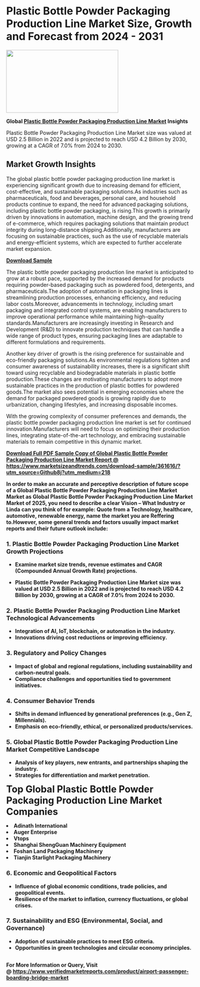 <H1>Plastic Bottle Powder Packaging Production Line Market Size, Growth and Forecast from 2024 - 2031</H1><img class="aligncenter size-medium wp-image-584254" src="https://thirdeyenews.in/wp-content/uploads/2024/09/Global-Market-Research-300x168.jpeg" alt="" width="300" height="168" /><p><strong>Global&nbsp;<a href="https://www.marketsizeandtrends.com/download-sample/361616/?utm_source=Github8j?utm_medium=218">Plastic Bottle Powder Packaging Production Line Market</a> Insights</strong></p><p>Plastic Bottle Powder Packaging Production Line Market size was valued at USD 2.5 Billion in 2022 and is projected to reach USD 4.2 Billion by 2030, growing at a CAGR of 7.0% from 2024 to 2030.</p><p><h2>Market Growth Insights</h2> <p>The global plastic bottle powder packaging production line market is experiencing significant growth due to increasing demand for efficient, cost-effective, and sustainable packaging solutions.As industries such as pharmaceuticals, food and beverages, personal care, and household products continue to expand, the need for advanced packaging solutions, including plastic bottle powder packaging, is rising.This growth is primarily driven by innovations in automation, machine design, and the growing trend of e-commerce, which requires packaging solutions that maintain product integrity during long-distance shipping.Additionally, manufacturers are focusing on sustainable practices, such as the use of recyclable materials and energy-efficient systems, which are expected to further accelerate market expansion.</p> <p><strong><a href="download-link-here">Download Sample</a></strong></p> <p>The plastic bottle powder packaging production line market is anticipated to grow at a robust pace, supported by the increased demand for products requiring powder-based packaging such as powdered food, detergents, and pharmaceuticals.The adoption of automation in packaging lines is streamlining production processes, enhancing efficiency, and reducing labor costs.Moreover, advancements in technology, including smart packaging and integrated control systems, are enabling manufacturers to improve operational performance while maintaining high-quality standards.Manufacturers are increasingly investing in Research and Development (R&D) to innovate production techniques that can handle a wide range of product types, ensuring packaging lines are adaptable to different formulations and requirements.</p> <p>Another key driver of growth is the rising preference for sustainable and eco-friendly packaging solutions.As environmental regulations tighten and consumer awareness of sustainability increases, there is a significant shift toward using recyclable and biodegradable materials in plastic bottle production.These changes are motivating manufacturers to adopt more sustainable practices in the production of plastic bottles for powdered goods.The market also sees potential in emerging economies where the demand for packaged powdered goods is growing rapidly due to urbanization, changing lifestyles, and increasing disposable incomes.</p> <p>With the growing complexity of consumer preferences and demands, the plastic bottle powder packaging production line market is set for continued innovation.Manufacturers will need to focus on optimizing their production lines, integrating state-of-the-art technology, and embracing sustainable materials to remain competitive in this dynamic market.</p> <p><strong><a href="get-more-link-here"></p><p><span class=""><strong>Download Full PDF Sample Copy of Global Plastic Bottle Powder Packaging Production Line Market Report</strong> @ <a href="https://www.marketsizeandtrends.com/download-sample/361616/?utm_source=Github8j?utm_medium=218" target="_blank">https://www.marketsizeandtrends.com/download-sample/361616/?utm_source=Github8j?utm_medium=218</a></span></p><p>In order to make an accurate and perceptive description of future scope of a Global&nbsp;Plastic Bottle Powder Packaging Production Line Market Market as Global&nbsp;Plastic Bottle Powder Packaging Production Line Market Market of 2025, you need to describe a clear Vision &ndash; What Industry or Linda can you think of for example: Quote from a Technology, healthcare, automotive, renewable energy, name the market you are Reffering to.However, some general trends and factors usually impact market reports and their future outlook include:</p><h3>1.&nbsp;<strong>Plastic Bottle Powder Packaging Production Line Market Growth Projections</strong></h3><ul><li>Examine market size trends, revenue estimates and CAGR (Compounded Annual Growth Rate) projections.</li><li><p>Plastic Bottle Powder Packaging Production Line Market size was valued at USD 2.5 Billion in 2022 and is projected to reach USD 4.2 Billion by 2030, growing at a CAGR of 7.0% from 2024 to 2030.</p></li></ul><h3>2.&nbsp;<strong>Plastic Bottle Powder Packaging Production Line Market Technological Advancements</strong></h3><ul><li>Integration of AI, IoT, blockchain, or automation in the industry.</li><li>Innovations driving cost reductions or improving efficiency.</li></ul><h3>3.&nbsp;<strong>Regulatory and Policy Changes</strong></h3><ul><li>Impact of global and regional regulations, including sustainability and carbon-neutral goals.</li><li>Compliance challenges and opportunities tied to government initiatives.</li></ul><h3>4.&nbsp;<strong>Consumer Behavior Trends</strong></h3><ul><li>Shifts in demand influenced by generational preferences (e.g., Gen Z, Millennials).</li><li>Emphasis on eco-friendly, ethical, or personalized products/services.</li></ul><h3>5.&nbsp;<strong>Global Plastic Bottle Powder Packaging Production Line Market Competitive Landscape</strong></h3><ul><li>Analysis of key players, new entrants, and partnerships shaping the industry.</li><li>Strategies for differentiation and market penetration.</li></ul><p data-pm-slice="1 1 []"><span style="color: inherit; font-family: inherit; font-size: 25px;">Top Global Plastic Bottle Powder Packaging Production Line Market Companies</span></p><div class="" data-test-id=""><p><li>Adinath International</li><li> Auger Enterprise</li><li> Vtops</li><li> Shanghai ShengGuan Machinery Equipment</li><li> Foshan Land Packaging Machinery</li><li> Tianjin Starlight Packaging Machinery</li></p></div><h3>6.&nbsp;<strong>Economic and Geopolitical Factors</strong></h3><ul><li>Influence of global economic conditions, trade policies, and geopolitical events.</li><li>Resilience of the market to inflation, currency fluctuations, or global crises.</li></ul><h3>7.&nbsp;<strong>Sustainability and ESG (Environmental, Social, and Governance)</strong></h3><ul><li>Adoption of sustainable practices to meet ESG criteria.</li><li>Opportunities in green technologies and circular economy principles.</li></ul><h2><strong style="font-size: 14px;">For More Information or Query, Visit @&nbsp;</strong><a style="background-color: #ffffff; font-size: 14px;" href="https://www.marketsizeandtrends.com/report/plastic-bottle-powder-packaging-production-line-market/" target="_blank">https://www.verifiedmarketreports.com/product/airport-passenger-boarding-bridge-market</a></h2>